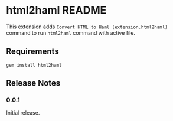 # html2haml README

This extension adds `Convert HTML to Haml (extension.html2haml)` command to run `html2haml` command with active file.

## Requirements

`gem install html2haml`

## Release Notes

### 0.0.1

Initial release.
